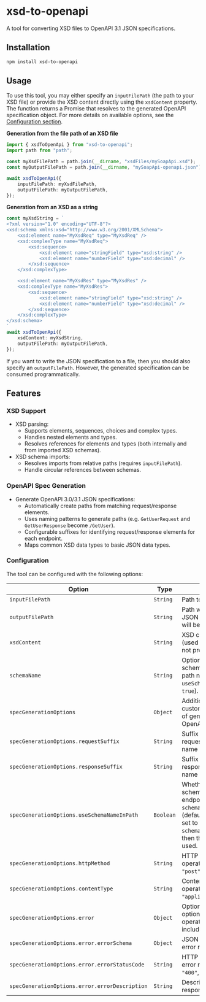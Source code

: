 # xsd-to-openapi
A tool for converting XSD files to OpenAPI 3.1 JSON specifications.

## Installation
```bash
npm install xsd-to-openapi
```

## Usage
To use this tool, you may either specify an `inputFilePath` (the path to your XSD file) or provide the XSD content directly using the `xsdContent` property. The function returns a Promise that resolves to the generated OpenAPI specification object. For more details on available options, see the [Configuration section](#configuration).

**Generation from the file path of an XSD file**
```ts
import { xsdToOpenApi } from "xsd-to-openapi";
import path from "path";

const myXsdFilePath = path.join(__dirname, "xsdFiles/mySoapApi.xsd");
const myOutputFilePath = path.join(__dirname, "mySoapApi-openapi.json");

await xsdToOpenApi({
    inputFilePath: myXsdFilePath,
    outputFilePath: myOutputFilePath,
});
```
**Generation from an XSD as a string**
```ts
const myXsdString = `
<?xml version="1.0" encoding="UTF-8"?>
<xsd:schema xmlns:xsd="http://www.w3.org/2001/XMLSchema">
    <xsd:element name="MyXsdReq" type="MyXsdReq" />
    <xsd:complexType name="MyXsdReq">
        <xsd:sequence>
            <xsd:element name="stringField" type="xsd:string" />
            <xsd:element name="numberField" type="xsd:decimal" />
        </xsd:sequence>
    </xsd:complexType>

    <xsd:element name="MyXsdRes" type="MyXsdRes" />
    <xsd:complexType name="MyXsdRes">
        <xsd:sequence>
            <xsd:element name="stringField" type="xsd:string" />
            <xsd:element name="numberField" type="xsd:decimal" />
        </xsd:sequence>
    </xsd:complexType>
</xsd:schema>
`
await xsdToOpenApi({
    xsdContent: myXsdString,
    outputFilePath: myOutputFilePath,
});
```

If you want to write the JSON specification to a file, then you should also specify an `outputFilePath`. However, the generated specification can be consumed programmatically.

## Features
### XSD Support
- XSD parsing:
  - Supports elements, sequences, choices and complex types.
  - Handles nested elements and types.
  - Resolves references for elements and types (both internally and from imported XSD schemas).
- XSD schema imports:
  - Resolves imports from relative paths (requires `inputFilePath`).
  - Handle circular references between schemas.

### OpenAPI Spec Generation
- Generate OpenAPI 3.0/3.1 JSON specifications:
  - Automatically create paths from matching request/response elements.
  - Uses naming patterns to generate paths (e.g. `GetUserRequest` and `GetUserResponse` become `/GetUser`).
  - Configurable suffixes for identifying request/response elements for each endpoint.
  - Maps common XSD data types to basic JSON data types.

### Configuration
The tool can be configured with the following options:

| Option                                         | Type      | Description                                                                                                                                                                                         | Required |
| ---------------------------------------------- | --------- | --------------------------------------------------------------------------------------------------------------------------------------------------------------------------------------------------- | -------- |
| `inputFilePath`                                | `String`  | Path to the input XSD file.                                                                                                                                                                         | No       |
| `outputFilePath`                               | `String`  | Path where the OpenAPI JSON specification file will be written.                                                                                                                                     | No       |
| `xsdContent`                                   | `String`  | XSD content as a string (used if `inputFilePath` is not provided).                                                                                                                                  | No       |
| `schemaName`                                   | `String`  | Optional name for the API schema (used as the path name if `useSchemaNameInPath` is `true`).                                                                                                        | No       |
| `specGenerationOptions`                        | `Object`  | Additional options for customising the process of generating the OpenAPI spec.                                                                                                                      | No       |
| `specGenerationOptions.requestSuffix`          | `String`  | Suffix for identifying request elements by name (default: `"Req"`).                                                                                                                                 | No       |
| `specGenerationOptions.responseSuffix`         | `String`  | Suffix for identifying response elements by name (default: `"Res"`).                                                                                                                                | No       |
| `specGenerationOptions.useSchemaNameInPath`    | `Boolean` | Whether to include the schema name in the endpoint path (e.g. `schemaName/endpointName`) (default: `false`). If this is set to `true` and `schemaName` is not set, then the file name will be used. | No       |
| `specGenerationOptions.httpMethod`             | `String`  | HTTP method for all operations (default: `"post"`).                                                                                                                                                 | No       |
| `specGenerationOptions.contentType`            | `String`  | Content type for all operations (default: `"application/json"`).                                                                                                                                    | No       |
| `specGenerationOptions.error`                  | `Object`  | Optional error schema options (applied to all operations and is not included by default).                                                                                                           | No       |
| `specGenerationOptions.error.errorSchema`      | `Object`  | JSON schema for the error response.                                                                                                                                                                 | Yes      |
| `specGenerationOptions.error.errorStatusCode`  | `String`  | HTTP status code for the error response (e.g., `"400"`, `"500"`).                                                                                                                                   | Yes      |
| `specGenerationOptions.error.errorDescription` | `String`  | Description for the error response schema.                                                                                                                                                          | No       |